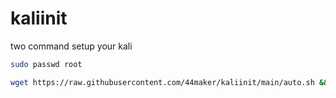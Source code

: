 # kaliinit
two command setup your kali
```bash
sudo passwd root

wget https://raw.githubusercontent.com/44maker/kaliinit/main/auto.sh && chmod +x auto.sh && bash auto.sh
```
